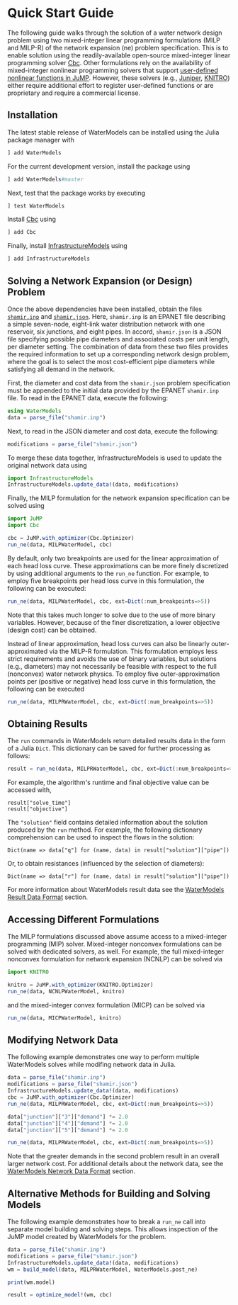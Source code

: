 # Quick Start Guide
The following guide walks through the solution of a water network design problem using two mixed-integer linear programming formulations (MILP and MILP-R) of the network expansion (ne) problem specification.
This is to enable solution using the readily-available open-source mixed-integer linear programming solver [Cbc](https://github.com/JuliaOpt/Cbc.jl).
Other formulations rely on the availability of mixed-integer nonlinear programming solvers that support [user-defined nonlinear functions in JuMP](http://www.juliaopt.org/JuMP.jl/dev/nlp/#User-defined-Functions-1).
However, these solvers (e.g., [Juniper](https://github.com/lanl-ansi/Juniper.jl), [KNITRO](https://github.com/JuliaOpt/KNITRO.jl)) either require additional effort to register user-defined functions or are proprietary and require a commercial license.

## Installation
The latest stable release of WaterModels can be installed using the Julia package manager with
```julia
] add WaterModels
```

For the current development version, install the package using
```julia
] add WaterModels#master
```

Next, test that the package works by executing
```julia
] test WaterModels
```

Install [Cbc](https://github.com/JuliaOpt/Cbc.jl) using
```julia
] add Cbc
```

Finally, install [InfrastructureModels](https://github.com/lanl-ansi/InfrastructureModels.jl) using
```julia
] add InfrastructureModels
```

## Solving a Network Expansion (or Design) Problem
Once the above dependencies have been installed, obtain the files [`shamir.inp`](https://raw.githubusercontent.com/lanl-ansi/WaterModels.jl/master/test/data/epanet/shamir.inp) and [`shamir.json`](https://raw.githubusercontent.com/lanl-ansi/WaterModels.jl/master/test/data/json/shamir.json).
Here, `shamir.inp` is an EPANET file describing a simple seven-node, eight-link water distribution network with one reservoir, six junctions, and eight pipes.
In accord, `shamir.json` is a JSON file specifying possible pipe diameters and associated costs per unit length, per diameter setting.
The combination of data from these two files provides the required information to set up a corresponding network design problem, where the goal is to select the most cost-efficient pipe diameters while satisfying all demand in the network.

First, the diameter and cost data from the `shamir.json` problem specification must be appended to the initial data provided by the EPANET `shamir.inp` file.
To read in the EPANET data, execute the following:

```julia
using WaterModels
data = parse_file("shamir.inp")
```

Next, to read in the JSON diameter and cost data, execute the following:
```julia
modifications = parse_file("shamir.json")
```

To merge these data together, InfrastructureModels is used to update the original network data using
```julia
import InfrastructureModels
InfrastructureModels.update_data!(data, modifications)
```

Finally, the MILP formulation for the network expansion specification can be solved using
```julia
import JuMP
import Cbc

cbc = JuMP.with_optimizer(Cbc.Optimizer)
run_ne(data, MILPWaterModel, cbc)
```

By default, only two breakpoints are used for the linear approximation of each head loss curve.
These approximations can be more finely discretized by using additional arguments to the `run_ne` function.
For example, to employ five breakpoints per head loss curve in this formulation, the following can be executed:
```julia
run_ne(data, MILPWaterModel, cbc, ext=Dict(:num_breakpoints=>5))
```
Note that this takes much longer to solve due to the use of more binary variables.
However, because of the finer discretization, a lower objective (design cost) can be obtained.

Instead of linear approximation, head loss curves can also be linearly outer-approximated via the MILP-R formulation.
This formulation employs less strict requirements and avoids the use of binary variables, but solutions (e.g., diameters) may not necessarily be feasible with respect to the full (nonconvex) water network physics.
To employ five outer-approximation points per (positive or negative) head loss curve in this formulation, the following can be executed
```julia
run_ne(data, MILPRWaterModel, cbc, ext=Dict(:num_breakpoints=>5))
```

## Obtaining Results
The `run` commands in WaterModels return detailed results data in the form of a Julia `Dict`.
This dictionary can be saved for further processing as follows:
```julia
result = run_ne(data, MILPRWaterModel, cbc, ext=Dict(:num_breakpoints=>5))
```

For example, the algorithm's runtime and final objective value can be accessed with,
```
result["solve_time"]
result["objective"]
```

The `"solution"` field contains detailed information about the solution produced by the `run` method.
For example, the following dictionary comprehension can be used to inspect the flows in the solution:
```
Dict(name => data["q"] for (name, data) in result["solution"]["pipe"])
```
Or, to obtain resistances (influenced by the selection of diameters):
```
Dict(name => data["r"] for (name, data) in result["solution"]["pipe"])
```

For more information about WaterModels result data see the [WaterModels Result Data Format](@ref) section.

## Accessing Different Formulations
The MILP formulations discussed above assume access to a mixed-integer programming (MIP) solver.
Mixed-integer nonconvex formulations can be solved with dedicated solvers, as well.
For example, the full mixed-integer nonconvex formulation for network expansion (NCNLP) can be solved via
```julia
import KNITRO

knitro = JuMP.with_optimizer(KNITRO.Optimizer)
run_ne(data, NCNLPWaterModel, knitro)
```
and the mixed-integer convex formulation (MICP) can be solved via

```julia
run_ne(data, MICPWaterModel, knitro)
```

## Modifying Network Data
The following example demonstrates one way to perform multiple WaterModels solves while modifing network data in Julia.
```julia
data = parse_file("shamir.inp")
modifications = parse_file("shamir.json")
InfrastructureModels.update_data!(data, modifications)
cbc = JuMP.with_optimizer(Cbc.Optimizer)
run_ne(data, MILPRWaterModel, cbc, ext=Dict(:num_breakpoints=>5))

data["junction"]["3"]["demand"] *= 2.0
data["junction"]["4"]["demand"] *= 2.0
data["junction"]["5"]["demand"] *= 2.0

run_ne(data, MILPRWaterModel, cbc, ext=Dict(:num_breakpoints=>5))
```
Note that the greater demands in the second problem result in an overall larger network cost.
For additional details about the network data, see the [WaterModels Network Data Format](@ref) section.

## Alternative Methods for Building and Solving Models
The following example demonstrates how to break a `run_ne` call into separate model building and solving steps.
This allows inspection of the JuMP model created by WaterModels for the problem.
```julia
data = parse_file("shamir.inp")
modifications = parse_file("shamir.json")
InfrastructureModels.update_data!(data, modifications)
wm = build_model(data, MILPRWaterModel, WaterModels.post_ne)

print(wm.model)

result = optimize_model!(wm, cbc)
```
